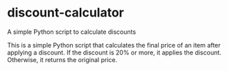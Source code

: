 # discount-calculator
A simple Python script to calculate discounts


This is a simple Python script that calculates the final price of an item after applying a discount. 
If the discount is 20% or more, it applies the discount. Otherwise, it returns the original price.
